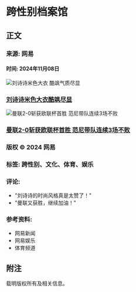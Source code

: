 # 跨性别档案馆

## 正文

### 来源: 网易

#### 时间: 2024年11月08日

![刘诗诗米色大衣 酷飒气质尽显](https://nimg.ws.126.net/?url=http%3A%2F%2Fcms-bucket.ws.126.net%2F2024%2F1108%2Fab59b90dj00smm1z2002cc000550038c.jpg&thumbnail=185y116&quality=100&type=jpg)

### [刘诗诗米色大衣酷飒尽显](https://ent.163.com/photoview/00AJ0003/687481.html?clickfrom=w_lb_1_small_2)

![曼联2-0斩获欧联杯首胜 范尼带队连续3场不败](https://nimg.ws.126.net/?url=http%3A%2F%2Fcms-bucket.ws.126.net%2F2024%2F1108%2F45e40ec1j00smlyst009xc000cl0069c.jpg&thumbnail=453y225&quality=100&type=jpg)

### [曼联2-0斩获欧联杯首胜 范尼带队连续3场不败](https://www.163.com/dy/article/JGES9SGI05497GLB.html?clickfrom=w_lb_2_big)

### 版权 © 2024 网易

### 标签: 跨性别、文化、体育、娱乐

### 评论:
- "刘诗诗的时尚风格真是太赞了！"
- "曼联又获胜，继续加油！"

### 参考资料:
- 网易新闻
- 网易娱乐
- 体育频道

## 附注
载明版权所有及相关信息。